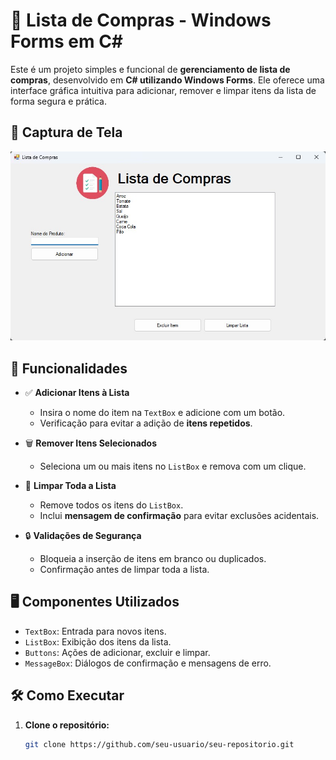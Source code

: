 # 🛒 Lista de Compras - Windows Forms em C#

Este é um projeto simples e funcional de **gerenciamento de lista de compras**, desenvolvido em **C# utilizando Windows Forms**. Ele oferece uma interface gráfica intuitiva para adicionar, remover e limpar itens da lista de forma segura e prática.

## 📸 Captura de Tela

![Print do Programa](Print.jpg)

## 🔧 Funcionalidades

- ✅ **Adicionar Itens à Lista**
  - Insira o nome do item na `TextBox` e adicione com um botão.
  - Verificação para evitar a adição de **itens repetidos**.

- 🗑️ **Remover Itens Selecionados**
  - Seleciona um ou mais itens no `ListBox` e remova com um clique.

- 🧹 **Limpar Toda a Lista**
  - Remove todos os itens do `ListBox`.
  - Inclui **mensagem de confirmação** para evitar exclusões acidentais.

- 🔒 **Validações de Segurança**
  - Bloqueia a inserção de itens em branco ou duplicados.
  - Confirmação antes de limpar toda a lista.

## 🖥️ Componentes Utilizados

- `TextBox`: Entrada para novos itens.
- `ListBox`: Exibição dos itens da lista.
- `Buttons`: Ações de adicionar, excluir e limpar.
- `MessageBox`: Diálogos de confirmação e mensagens de erro.

## 🛠️ Como Executar

1. **Clone o repositório:**

   ```bash
   git clone https://github.com/seu-usuario/seu-repositorio.git